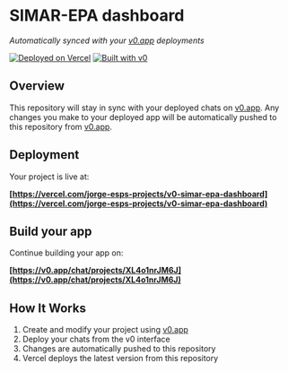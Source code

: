 # SIMAR-EPA dashboard

*Automatically synced with your [v0.app](https://v0.app) deployments*

[![Deployed on Vercel](https://img.shields.io/badge/Deployed%20on-Vercel-black?style=for-the-badge&logo=vercel)](https://vercel.com/jorge-esps-projects/v0-simar-epa-dashboard)
[![Built with v0](https://img.shields.io/badge/Built%20with-v0.app-black?style=for-the-badge)](https://v0.app/chat/projects/XL4o1nrJM6J)

## Overview

This repository will stay in sync with your deployed chats on [v0.app](https://v0.app).
Any changes you make to your deployed app will be automatically pushed to this repository from [v0.app](https://v0.app).

## Deployment

Your project is live at:

**[https://vercel.com/jorge-esps-projects/v0-simar-epa-dashboard](https://vercel.com/jorge-esps-projects/v0-simar-epa-dashboard)**

## Build your app

Continue building your app on:

**[https://v0.app/chat/projects/XL4o1nrJM6J](https://v0.app/chat/projects/XL4o1nrJM6J)**

## How It Works

1. Create and modify your project using [v0.app](https://v0.app)
2. Deploy your chats from the v0 interface
3. Changes are automatically pushed to this repository
4. Vercel deploys the latest version from this repository